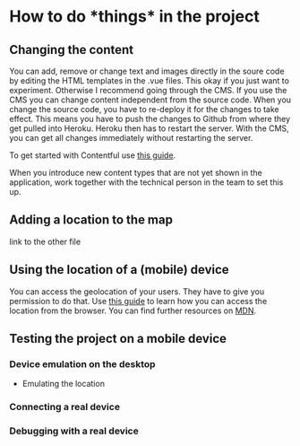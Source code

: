 # How to do \*things\* in the project

## Changing the content
You can add, remove or change text and images directly in the soure code by editing the HTML templates in the .vue files.
This okay if you just want to experiment. Otherwise I recommend going through the CMS. If you use the CMS you can change content independent from the source code. When you change the source code, you have to re-deploy it for the changes to take effect. This means you have to push the changes to Github from where they get pulled into Heroku. Heroku then has to restart the server. With the CMS, you can get all changes immediately without restarting the server.

To get started with Contentful use [this guide](https://www.contentful.com/r/knowledgebase/contentful-101/). 

When you introduce new content types that are not yet shown in the application, work together with the technical person in the team to set this up.

## Adding a location to the map
link to the other file

## Using the location of a (mobile) device
You can access the geolocation of your users. They have to give you permission to do that.
Use [this guide](https://developers.google.com/maps/documentation/javascript/geolocation) to learn how you can access the location from the browser. You can find further resources on [MDN](https://developer.mozilla.org/en-US/docs/Web/API/Geolocation_API).

## Testing the project on a mobile device
### Device emulation on the desktop
* Emulating the location
### Connecting a real device
### Debugging with a real device


